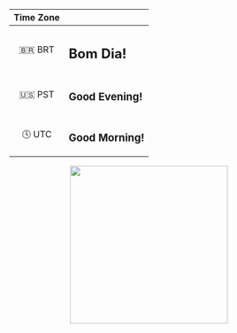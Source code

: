 <div align="center">
    <table align="left">
        <thead>
            <tr>
                <th>Time Zone</th>
                <th></th>
            </tr>
        </thead>
        <tbody>
            <tr>
                <td align="center">🇧🇷 BRT</td>
                <td><h2>Bom Dia!</h2></td>
            </tr>
            <tr>
                <td align="center">🇺🇸 PST</td>
                <td><h3>Good Evening!</h3></td>
            </tr>
            <tr>
                <td align="center">🕓 UTC</td>
                <td><h3>Good Morning!</h3></td>
            </tr>
        </tbody>
    </table>
    <div>
        <img src="https://raw.githubusercontent.com/MicaelliMedeiros/micaellimedeiros/master/image/computer-illustration.png" height="285px"/>
        </div>
    </div>
</div>
